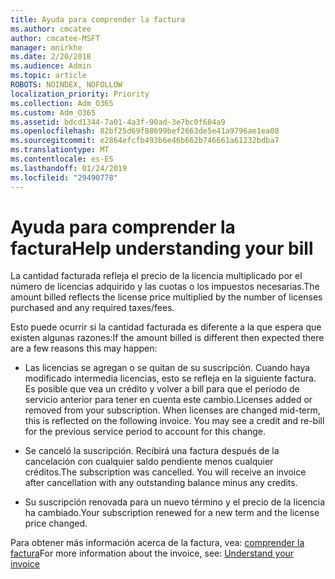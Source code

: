 ```yaml
---
title: Ayuda para comprender la factura
ms.author: cmcatee
author: cmcatee-MSFT
manager: mnirkhe
ms.date: 2/20/2018
ms.audience: Admin
ms.topic: article
ROBOTS: NOINDEX, NOFOLLOW
localization_priority: Priority
ms.collection: Adm_O365
ms.custom: Adm_O365
ms.assetid: bdcd1344-7a01-4a3f-90ad-3e7bc0f684a9
ms.openlocfilehash: 82bf25d69f88699bef2663de5e41a9796ae1ea08
ms.sourcegitcommit: e2864efcfb493b6e46b662b746661a61232bdba7
ms.translationtype: MT
ms.contentlocale: es-ES
ms.lasthandoff: 01/24/2019
ms.locfileid: "29490778"
---
```

# <a name="help-understanding-your-bill"></a><span data-ttu-id="90a8a-102">Ayuda para comprender la factura</span><span class="sxs-lookup"><span data-stu-id="90a8a-102">Help understanding your bill</span></span>

<span data-ttu-id="90a8a-103">La cantidad facturada refleja el precio de la licencia multiplicado por el número de licencias adquirido y las cuotas o los impuestos necesarias.</span><span class="sxs-lookup"><span data-stu-id="90a8a-103">The amount billed reflects the license price multiplied by the number of licenses purchased and any required taxes/fees.</span></span>
  
<span data-ttu-id="90a8a-104">Esto puede ocurrir si la cantidad facturada es diferente a la que espera que existen algunas razones:</span><span class="sxs-lookup"><span data-stu-id="90a8a-104">If the amount billed is different then expected there are a few reasons this may happen:</span></span>
  
- <span data-ttu-id="90a8a-p101">Las licencias se agregan o se quitan de su suscripción. Cuando haya modificado intermedia licencias, esto se refleja en la siguiente factura. Es posible que vea un crédito y volver a bill para que el período de servicio anterior para tener en cuenta este cambio.</span><span class="sxs-lookup"><span data-stu-id="90a8a-p101">Licenses added or removed from your subscription. When licenses are changed mid-term, this is reflected on the following invoice. You may see a credit and re-bill for the previous service period to account for this change.</span></span>
    
- <span data-ttu-id="90a8a-p102">Se canceló la suscripción. Recibirá una factura después de la cancelación con cualquier saldo pendiente menos cualquier créditos.</span><span class="sxs-lookup"><span data-stu-id="90a8a-p102">The subscription was cancelled. You will receive an invoice after cancellation with any outstanding balance minus any credits.</span></span>
    
- <span data-ttu-id="90a8a-110">Su suscripción renovada para un nuevo término y el precio de la licencia ha cambiado.</span><span class="sxs-lookup"><span data-stu-id="90a8a-110">Your subscription renewed for a new term and the license price changed.</span></span>
    
<span data-ttu-id="90a8a-111">Para obtener más información acerca de la factura, vea: [comprender la factura](https://support.office.com/article/0724b428-fb59-4962-8c37-6674166d7507)</span><span class="sxs-lookup"><span data-stu-id="90a8a-111">For more information about the invoice, see: [Understand your invoice](https://support.office.com/article/0724b428-fb59-4962-8c37-6674166d7507)</span></span>
  

